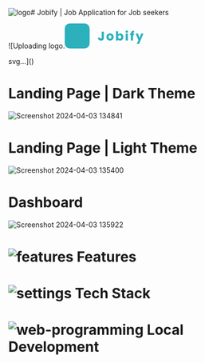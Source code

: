 ![logo](https://github.com/iamumesh2058/Jobify/assets/101959977/6e2b1b92-ab4f-4b70-b3ce-bb23be9bd6eb)# Jobify | Job Application for Job seekers


![Uploading logo.<svg width="164" height="50" viewBox="0 0 164 50" fill="none" xmlns="http://www.w3.org/2000/svg">
<path d="M78.55 16.45V28.4C78.55 30.25 78.025 31.675 76.975 32.675C75.9417 33.675 74.5417 34.175 72.775 34.175C70.925 34.175 69.4417 33.65 68.325 32.6C67.2083 31.55 66.65 30.0583 66.65 28.125H70.9C70.9 28.8583 71.05 29.4167 71.35 29.8C71.65 30.1667 72.0833 30.35 72.65 30.35C73.1667 30.35 73.5667 30.1833 73.85 29.85C74.1333 29.5167 74.275 29.0333 74.275 28.4V16.45H78.55ZM90.8531 34.2C89.4865 34.2 88.2531 33.9083 87.1531 33.325C86.0698 32.7417 85.2115 31.9083 84.5781 30.825C83.9615 29.7417 83.6531 28.475 83.6531 27.025C83.6531 25.5917 83.9698 24.3333 84.6031 23.25C85.2365 22.15 86.1031 21.3083 87.2031 20.725C88.3031 20.1417 89.5365 19.85 90.9031 19.85C92.2698 19.85 93.5031 20.1417 94.6031 20.725C95.7031 21.3083 96.5698 22.15 97.2031 23.25C97.8365 24.3333 98.1531 25.5917 98.1531 27.025C98.1531 28.4583 97.8281 29.725 97.1781 30.825C96.5448 31.9083 95.6698 32.7417 94.5531 33.325C93.4531 33.9083 92.2198 34.2 90.8531 34.2ZM90.8531 30.5C91.6698 30.5 92.3615 30.2 92.9281 29.6C93.5115 29 93.8031 28.1417 93.8031 27.025C93.8031 25.9083 93.5198 25.05 92.9531 24.45C92.4031 23.85 91.7198 23.55 90.9031 23.55C90.0698 23.55 89.3781 23.85 88.8281 24.45C88.2781 25.0333 88.0031 25.8917 88.0031 27.025C88.0031 28.1417 88.2698 29 88.8031 29.6C89.3531 30.2 90.0365 30.5 90.8531 30.5ZM107.196 22.025C107.596 21.375 108.171 20.85 108.921 20.45C109.671 20.05 110.529 19.85 111.496 19.85C112.646 19.85 113.688 20.1417 114.621 20.725C115.554 21.3083 116.288 22.1417 116.821 23.225C117.371 24.3083 117.646 25.5667 117.646 27C117.646 28.4333 117.371 29.7 116.821 30.8C116.288 31.8833 115.554 32.725 114.621 33.325C113.688 33.9083 112.646 34.2 111.496 34.2C110.513 34.2 109.654 34.0083 108.921 33.625C108.188 33.225 107.613 32.7 107.196 32.05V34H102.921V15.5H107.196V22.025ZM113.296 27C113.296 25.9333 112.996 25.1 112.396 24.5C111.813 23.8833 111.088 23.575 110.221 23.575C109.371 23.575 108.646 23.8833 108.046 24.5C107.463 25.1167 107.171 25.9583 107.171 27.025C107.171 28.0917 107.463 28.9333 108.046 29.55C108.646 30.1667 109.371 30.475 110.221 30.475C111.071 30.475 111.796 30.1667 112.396 29.55C112.996 28.9167 113.296 28.0667 113.296 27ZM124.539 18.6C123.789 18.6 123.172 18.3833 122.689 17.95C122.222 17.5 121.989 16.95 121.989 16.3C121.989 15.6333 122.222 15.0833 122.689 14.65C123.172 14.2 123.789 13.975 124.539 13.975C125.272 13.975 125.872 14.2 126.339 14.65C126.822 15.0833 127.064 15.6333 127.064 16.3C127.064 16.95 126.822 17.5 126.339 17.95C125.872 18.3833 125.272 18.6 124.539 18.6ZM126.664 20.05V34H122.389V20.05H126.664ZM139.262 23.6H136.962V34H132.687V23.6H131.137V20.05H132.687V19.65C132.687 17.9333 133.179 16.6333 134.162 15.75C135.145 14.85 136.587 14.4 138.487 14.4C138.804 14.4 139.037 14.4083 139.187 14.425V18.05C138.37 18 137.795 18.1167 137.462 18.4C137.129 18.6833 136.962 19.1917 136.962 19.925V20.05H139.262V23.6ZM158.021 20.05L149.271 40.625H144.671L147.871 33.525L142.196 20.05H146.971L150.196 28.775L153.396 20.05H158.021Z" fill="#2CB1BC"/>
<rect width="50" height="50" rx="10" fill="#2CB1BC"/>

<path d="M26.0039 9.5625H31.8633V29.25C31.8633 31.0599 31.4596 32.6615 30.6523 34.0547C29.8581 35.4349 28.7318 36.5026 27.2734 37.2578C25.8151 38.013 24.168 38.3906 22.332 38.3906C19.3242 38.3906 16.9805 37.6289 15.3008 36.1055C13.6211 34.569 12.7812 32.401 12.7812 29.6016H18.6797C18.6797 30.9948 18.9727 32.0234 19.5586 32.6875C20.1445 33.3516 21.069 33.6836 22.332 33.6836C23.4518 33.6836 24.3438 33.2995 25.0078 32.5312C25.6719 31.763 26.0039 30.6693 26.0039 29.25V9.5625Z" fill="white"/>
</svg>

svg…]()

# Landing Page | Dark Theme
![Screenshot 2024-04-03 134841](https://github.com/iamumesh2058/Jobify/assets/101959977/0cf8b418-a973-4239-be86-e10470e099ca)

# Landing Page | Light Theme
![Screenshot 2024-04-03 135400](https://github.com/iamumesh2058/Jobify/assets/101959977/de98a55d-6509-43b8-a290-c3af4a37b4ad)

# Dashboard
![Screenshot 2024-04-03 135922](https://github.com/iamumesh2058/Jobify/assets/101959977/5e487a5c-d233-4385-a37b-011f07c04a71)

# ![features](https://github.com/iamumesh2058/Jobify/assets/101959977/d2637ebc-51f0-4046-8906-e8e6eecaec3c) Features

# ![settings](https://github.com/iamumesh2058/Jobify/assets/101959977/c78bdafb-88c8-47d0-a4d5-bf8783c66274) Tech Stack

# ![web-programming](https://github.com/iamumesh2058/Jobify/assets/101959977/605c739c-364c-42d3-8985-ffdd91c17fc5) Local Development

